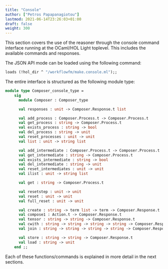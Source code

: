 ```yaml
---
title: "Console"
author: ["Petros Papapanagiotou"]
lastmod: 2021-06-14T23:26:03+01:00
draft: false
weight: 300
---
```


This section covers the use of the reasoner through the console command interface running at the OCaml/HOL Light toplevel. This includes the available commands and responses.

The JSON API mode can be loaded using the following command:

```ocaml
loads (!hol_dir ^ "/workflowfm/make.console.ml");;
```

The entire interface is structured as the following module type:

```ocaml
module type Composer_console_type =
    sig
      module Composer : Composer_type

      val responses : unit -> Composer.Response.t list

      val add_process : Composer.Process.t -> Composer.Process.t
      val get_process : string -> Composer.Process.t
      val exists_process : string -> bool
      val del_process : string -> unit
      val reset_processes : unit -> unit
      val list : unit -> string list

      val add_intermediate : Composer.Process.t -> Composer.Process.t
      val get_intermediate : string -> Composer.Process.t
      val exists_intermediate : string -> bool
      val del_intermediate : string -> unit
      val reset_intermediates : unit -> unit
      val ilist : unit -> string list

      val get : string -> Composer.Process.t

      val resetstep : unit -> unit
      val reset : unit -> unit
      val full_reset : unit -> unit

      val create : string -> term list -> term -> Composer.Response.t
      val compose1 : Action.t -> Composer.Response.t
      val tensor : string -> string -> Composer.Response.t
      val cwith : string -> string -> string -> string -> Composer.Response.t
      val join : string -> string -> string -> string -> Composer.Response.t

      val store : string -> string -> Composer.Response.t
      val load : string -> unit
    end ;;
```

Each of these functions/commands is explained in more detail in the next sections.

